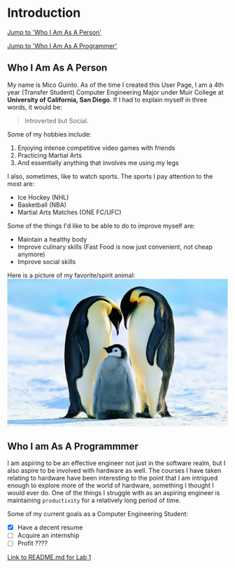 # Introduction
[Jump to 'Who I Am As A Person'](#who-i-am-as-a-person)

[Jump to 'Who I Am As A Programmer'](#who-i-am-as-a-programmer)

## Who I Am As A Person
My name is Mico Guinto. As of the time I created this User Page, I am a 4th year (Transfer Student) Computer Engineering Major under Muir College at **University of California, San Diego**. If I had to explain myself in three words, it would be: 
> Introverted but Social. 

Some of my hobbies include:
<ol>
    <li>Enjoying intense competitive video games with friends</li>
    <li>Practicing Martial Arts</li>
    <li>And essentially anything that involves me using my legs</li>
</ol>

I also, sometimes, like to watch sports. The sports I pay attention to the most are:
<ul>
    <li>Ice Hockey (NHL)</li>
    <li>Basketball (NBA)</li>
    <li>Martial Arts Matches (ONE FC/UFC)</li>
</ul>

Some of the things I'd like to be able to do to improve myself are:
<ul>
    <li>Maintain a healthy body</li>
    <li>Improve culinary skills (Fast Food is now just convenient, not cheap anymore)</li>
    <li>Improve social skills</li>
</ul>

Here is a picture of my favorite/spirit animal:
![EmperorPenguins](Penguin_6.jpg)

## Who I am As A Programmmer
I am aspiring to be an effective engineer not just in the software realm, but I also aspire to be involved with hardware as well. The courses I have taken relating to hardware have been interesting to the point that I am intrigued enough to explore more of the world of hardware, something I thought I would ever do. One of the things I struggle with as an aspiring engineer is maintaining `productivity` for a relatively long period of time.

Some of my current goals as a Computer Engineering Student:
- [x] Have a decent resume
- [ ] Acquire an internship
- [ ] Profit ????

[Link to README.md for Lab 1](README.md)